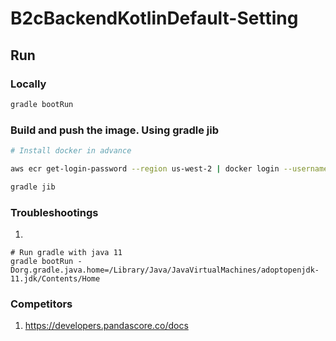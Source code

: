 # B2cBackendKotlinDefault-Setting
## Run

### Locally


```bash
gradle bootRun
```

### Build and push the image. Using gradle jib
```bash
# Install docker in advance

aws ecr get-login-password --region us-west-2 | docker login --username AWS --password-stdin <account_id>.dkr.ecr.us-west-2.amazonaws.com

gradle jib
```

### Troubleshootings

1.
```
# Run gradle with java 11
gradle bootRun -Dorg.gradle.java.home=/Library/Java/JavaVirtualMachines/adoptopenjdk-11.jdk/Contents/Home
```

### Competitors
1. https://developers.pandascore.co/docs